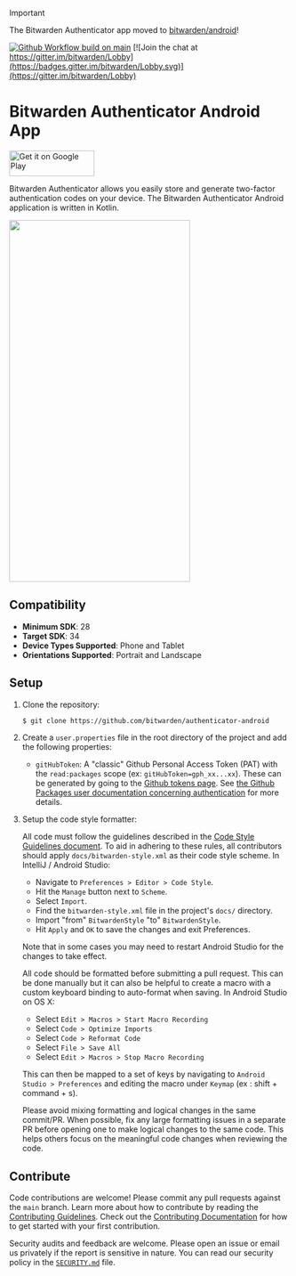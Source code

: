 > [!IMPORTANT]
> The Bitwarden Authenticator app moved to [bitwarden/android](https://github.com/bitwarden/android)!

[![Github Workflow build on main](https://github.com/bitwarden/authenticator-android/actions/workflows/build-authenticator.yml/badge.svg?branch=main)](https://github.com/bitwarden/authenticator-android/actions/workflows/build-authenticator.yml?query=branch:main)
[![Join the chat at https://gitter.im/bitwarden/Lobby](https://badges.gitter.im/bitwarden/Lobby.svg)](https://gitter.im/bitwarden/Lobby)

# Bitwarden Authenticator Android App

<a href="https://play.google.com/store/apps/details?id=com.bitwarden.authenticator" target="_blank"><img alt="Get it on Google Play" src="https://imgur.com/YQzmZi9.png" width="153" height="46"></a>

Bitwarden Authenticator allows you easily store and generate two-factor authentication codes on your device. The Bitwarden Authenticator Android application is written in Kotlin.

<img src="https://raw.githubusercontent.com/bitwarden/brand/master/screenshots/authenticator-android-codes.png" alt="" width="325" height="650" />

## Compatibility

- **Minimum SDK**: 28
- **Target SDK**: 34
- **Device Types Supported**: Phone and Tablet
- **Orientations Supported**: Portrait and Landscape

## Setup


1. Clone the repository:

    ```sh
    $ git clone https://github.com/bitwarden/authenticator-android
    ```

2. Create a `user.properties` file in the root directory of the project and add the following properties:

    - `gitHubToken`: A "classic" Github Personal Access Token (PAT) with the `read:packages` scope (ex: `gitHubToken=gph_xx...xx`). These can be generated by going to the [Github tokens page](https://github.com/settings/tokens). See [the Github Packages user documentation concerning authentication](https://docs.github.com/en/packages/working-with-a-github-packages-registry/working-with-the-gradle-registry#authenticating-to-github-packages) for more details.

3. Setup the code style formatter:

    All code must follow the guidelines described in the [Code Style Guidelines document](docs/STYLE_AND_BEST_PRACTICES.md). To aid in adhering to these rules, all contributors should apply `docs/bitwarden-style.xml` as their code style scheme. In IntelliJ / Android Studio:

    - Navigate to `Preferences > Editor > Code Style`.
    - Hit the `Manage` button next to `Scheme`.
    - Select `Import`.
    - Find the `bitwarden-style.xml` file in the project's `docs/` directory.
    - Import "from" `BitwardenStyle` "to" `BitwardenStyle`.
    - Hit `Apply` and `OK` to save the changes and exit Preferences.

    Note that in some cases you may need to restart Android Studio for the changes to take effect.

    All code should be formatted before submitting a pull request. This can be done manually but it can also be helpful to create a macro with a custom keyboard binding to auto-format when saving. In Android Studio on OS X:

    - Select `Edit > Macros > Start Macro Recording`
    - Select `Code > Optimize Imports`
    - Select `Code > Reformat Code`
    - Select `File > Save All`
    - Select `Edit > Macros > Stop Macro Recording`

    This can then be mapped to a set of keys by navigating to `Android Studio > Preferences` and editing the macro under `Keymap` (ex : shift + command + s).

    Please avoid mixing formatting and logical changes in the same commit/PR. When possible, fix any large formatting issues in a separate PR before opening one to make logical changes to the same code. This helps others focus on the meaningful code changes when reviewing the code.

## Contribute

Code contributions are welcome! Please commit any pull requests against the `main` branch. Learn more about how to contribute by reading the [Contributing Guidelines](https://contributing.bitwarden.com/contributing/). Check out the [Contributing Documentation](https://contributing.bitwarden.com/) for how to get started with your first contribution.

Security audits and feedback are welcome. Please open an issue or email us privately if the report is sensitive in nature. You can read our security policy in the [`SECURITY.md`](SECURITY.md) file.
